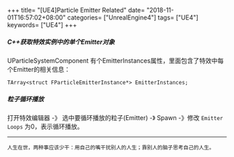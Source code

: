 +++
title= "[UE4]Particle Emitter Related"
date= "2018-11-01T16:57:02+08:00"
categories= ["UnrealEngine4"]
tags= ["UE4"]
keywords= ["UE4"]
+++

##### C++获取特效实例中的单个Emitter对象

UParticleSystemComponent 有个EmitterInstances属性，里面包含了特效中每个Emitter的相关信息：

    TArray<struct FParticleEmitterInstance*> EmitterInstances;

##### 粒子循环播放

打开特效编辑器 -》 选中要循环播放的粒子(Emitter) -》 Spawn -》修改 `Emitter Loops` 为0，表示循环播放。

***
`人生在世，两种事应该少干：用自己的嘴干扰别人的人生；靠别人的脑子思考自己的人生。`
